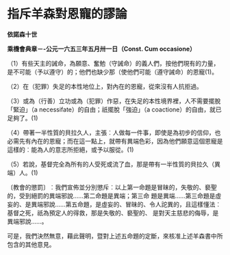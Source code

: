 # 指斥羊森對恩寵的謬論


**依諾森十世**

**乘機會典章－-公元一六五三年五月卅一日（Const. Cum occasione）**





（1）有些天主的誡命，為願意、奮勉（守誡命）的義人們，按他們現有的力量，是不可能（予以遵守）的；他們也缺少那（使他們可能（遵守誡命）的恩寵(1)。

（2）在（犯罪）失足的本性地位上，對內在的恩寵，從來沒有人抗拒過。

（3）或為（行善）立功或為（犯罪）作惡，在失足的本性境界裡，人不需要擺脫「緊迫」（a necessifate）的自由；祇擺脫「強迫」（a coactione）的自由，就已足夠了。(1)

（4）帶著一半性質的貝拉久人，主張︰人做每一件事，即使是為初步的信仰，也必需先有內在的恩寵；而在這一點上，就帶有異端色彩，因為他們願意這個恩寵是這樣的︰能為人的意志所拒絕，或予以服從。(1)

（5）若說，基督完全為所有的人受死或流了血，那是帶有一半性質的貝拉久（異端）人。(1)

〔教會的懲罰〕︰我們宣佈並分別懲斥︰以上第一命題是冒昧的，失敬的、褻聖的，受到絕罰的異端邪說……第二命題是異端；第三命
題是異端……第三命題是虛妄的、是異端邪說……第五命題，是虛妄的、冒昧的、令人詑異的，且這樣懂法︰基督之死，祇為預定人的得救，那是失敬的、褻聖的、
是對天主慈悲的侮辱，是異端邪說……。

可是，我們決然無意，藉此聲明，暨對上述五命題的定斷，來核准上述羊森書中所包含的其他意見。

